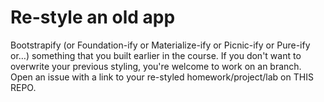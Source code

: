 # Re-style an old app

Bootstrapify (or Foundation-ify or Materialize-ify or Picnic-ify or Pure-ify or…) something that you built earlier in the course. If you don't want to overwrite your previous styling, you're welcome to work on an branch. Open an issue with a link to your re-styled homework/project/lab on THIS REPO.
